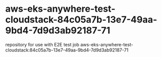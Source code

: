 # aws-eks-anywhere-test-cloudstack-84c05a7b-13e7-49aa-9bd4-7d9d3ab92187-71
repository for use with E2E test job aws-eks-anywhere-test-cloudstack:84c05a7b-13e7-49aa-9bd4-7d9d3ab92187-71
